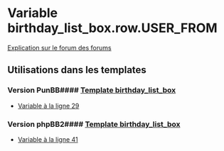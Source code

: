 # Variable birthday_list_box.row.USER_FROM
[Explication sur le forum des forums](http://forum.forumactif.com/t294113-listing-des-variables#birthday_list_box.row.USER_FROM)
## Utilisations dans les templates
### Version PunBB#### [Template birthday_list_box](punbb/birthday_list_box.md)
* [Variable à la ligne 29](../punbb/birthday_list_box.tpl#L29)
### Version phpBB2#### [Template birthday_list_box](subsilver/birthday_list_box.md)
* [Variable à la ligne 41](../subsilver/birthday_list_box.tpl#L41)